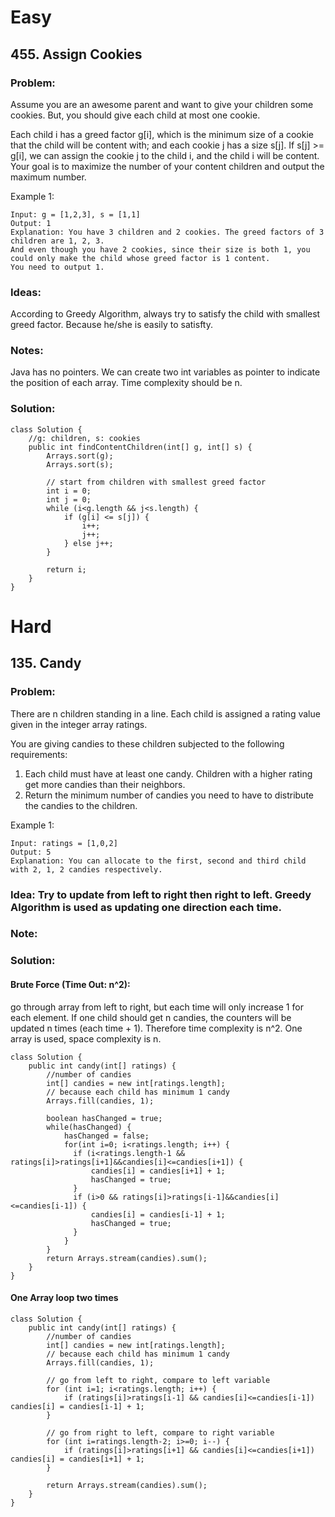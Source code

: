 # Easy
## 455. Assign Cookies

### Problem:
Assume you are an awesome parent and want to give your children some cookies. But, you should give each child at most one cookie.

Each child i has a greed factor g[i], which is the minimum size of a cookie that the child will be content with; and each cookie j has a size s[j]. If s[j] >= g[i], we can assign the cookie j to the child i, and the child i will be content. Your goal is to maximize the number of your content children and output the maximum number.

 

Example 1:
```
Input: g = [1,2,3], s = [1,1]
Output: 1
Explanation: You have 3 children and 2 cookies. The greed factors of 3 children are 1, 2, 3. 
And even though you have 2 cookies, since their size is both 1, you could only make the child whose greed factor is 1 content.
You need to output 1.
```
### Ideas:
According to Greedy Algorithm, always try to satisfy the child with smallest greed factor. Because he/she is easily to satisfty. 

### Notes:
Java has no pointers. We can create two int variables as pointer to indicate the position of each array. Time complexity should be n.  

### Solution:
```
class Solution {
    //g: children, s: cookies
    public int findContentChildren(int[] g, int[] s) {
        Arrays.sort(g);
        Arrays.sort(s);
        
        // start from children with smallest greed factor
        int i = 0;
        int j = 0;
        while (i<g.length && j<s.length) {
            if (g[i] <= s[j]) {
                i++;
                j++;
            } else j++;
        }
        
        return i;
    }
}
```

# Hard
## 135. Candy
### Problem:
There are n children standing in a line. Each child is assigned a rating value given in the integer array ratings.

You are giving candies to these children subjected to the following requirements:

1. Each child must have at least one candy.
Children with a higher rating get more candies than their neighbors.
2. Return the minimum number of candies you need to have to distribute the candies to the children.

Example 1:
```
Input: ratings = [1,0,2]
Output: 5
Explanation: You can allocate to the first, second and third child with 2, 1, 2 candies respectively.
```
### Idea: Try to update from left to right then right to left. Greedy Algorithm is used as updating one direction each time.
### Note:
### Solution:
#### Brute Force (Time Out: n^2): 
go through array from left to right, but each time will only increase 1 for each element. If one child should get n candies, the counters will be updated n times (each time + 1). Therefore time complexity is n^2. One array is used, space complexity is n.  

```
class Solution {
    public int candy(int[] ratings) {
        //number of candies
        int[] candies = new int[ratings.length];
        // because each child has minimum 1 candy
        Arrays.fill(candies, 1);
        
        boolean hasChanged = true;
        while(hasChanged) {
            hasChanged = false;
            for(int i=0; i<ratings.length; i++) {                
              if (i<ratings.length-1 && ratings[i]>ratings[i+1]&&candies[i]<=candies[i+1]) {
                  candies[i] = candies[i+1] + 1;
                  hasChanged = true;
              }
              if (i>0 && ratings[i]>ratings[i-1]&&candies[i]<=candies[i-1]) {
                  candies[i] = candies[i-1] + 1;
                  hasChanged = true;
              }
            }
        }
        return Arrays.stream(candies).sum();
    }
}
```
#### One Array loop two times

```
class Solution {
    public int candy(int[] ratings) {
        //number of candies
        int[] candies = new int[ratings.length];
        // because each child has minimum 1 candy
        Arrays.fill(candies, 1);
        
        // go from left to right, compare to left variable
        for (int i=1; i<ratings.length; i++) {
            if (ratings[i]>ratings[i-1] && candies[i]<=candies[i-1]) candies[i] = candies[i-1] + 1;
        }
        
        // go from right to left, compare to right variable
        for (int i=ratings.length-2; i>=0; i--) {
            if (ratings[i]>ratings[i+1] && candies[i]<=candies[i+1]) candies[i] = candies[i+1] + 1;
        }
        
        return Arrays.stream(candies).sum();
    }
}
```

